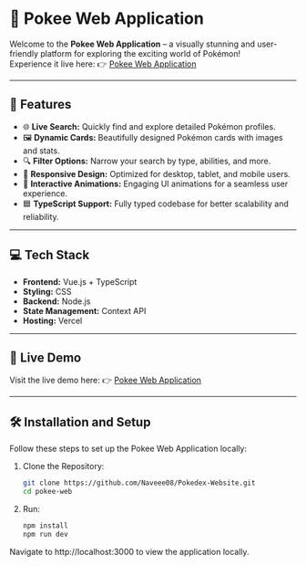 # 🌟 Pokee Web Application  

Welcome to the **Pokee Web Application** – a visually stunning and user-friendly platform for exploring the exciting world of Pokémon!  
Experience it live here: 👉 [Pokee Web Application](https://pokee-web.vercel.app/)  

---

## 🚀 Features  

- 🌐 **Live Search:** Quickly find and explore detailed Pokémon profiles.  
- 🖼️ **Dynamic Cards:** Beautifully designed Pokémon cards with images and stats.  
- 🔍 **Filter Options:** Narrow your search by type, abilities, and more.  
- 📱 **Responsive Design:** Optimized for desktop, tablet, and mobile users.  
- 🎨 **Interactive Animations:** Engaging UI animations for a seamless user experience.  
- 🟦 **TypeScript Support:** Fully typed codebase for better scalability and reliability.  

---

## 💻 Tech Stack  

- **Frontend:** Vue.js + TypeScript  
- **Styling:** CSS  
- **Backend:** Node.js  
- **State Management:** Context API  
- **Hosting:** Vercel  

---

## 🌟 Live Demo  

Visit the live demo here: 👉 [Pokee Web Application](https://pokee-web.vercel.app/)  

---

## 🛠️ Installation and Setup  

Follow these steps to set up the Pokee Web Application locally:  

1. Clone the Repository:  
   ```bash  
   git clone https://github.com/Naveee08/Pokedex-Website.git
   cd pokee-web

2. Run:
   ```bash
   npm install  
   npm run dev
   
Navigate to http://localhost:3000 to view the application locally.
  

